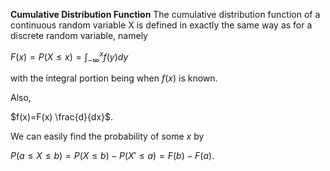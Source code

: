
**Cumulative Distribution Function**
The cumulative distribution function of a continuous random variable X is defined in exactly the same way as for a discrete random variable, namely

$F(x)=P(X\leq x)=\int_{-\infty}^{x}f(y)dy$

with the integral portion being when $f(x)$ is known.

Also,

$f(x)=F(x) \frac{d}{dx}$.

We can easily find the probability of some $x$ by

$P(a \leq X \leq b)=P(X \leq b)-P(X' \leq a)=F(b)-F(a)$.

